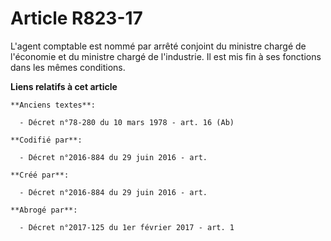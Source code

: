 # Article R823-17

L'agent comptable est nommé par arrêté conjoint du ministre chargé de l'économie et du ministre chargé de l'industrie. Il est
mis fin à ses fonctions dans les mêmes conditions.

**Liens relatifs à cet article**

	**Anciens textes**:

	  - Décret n°78-280 du 10 mars 1978 - art. 16 (Ab)

	**Codifié par**:

	  - Décret n°2016-884 du 29 juin 2016 - art.

	**Créé par**:

	  - Décret n°2016-884 du 29 juin 2016 - art.

	**Abrogé par**:

	  - Décret n°2017-125 du 1er février 2017 - art. 1
